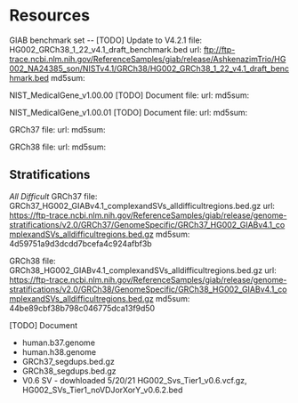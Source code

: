 # Resources
<!-- File use description
- data files (read-only) obtained from community resource, e.g. human reference genome, or GIAB benchmark set. 
- Include source (e.g. url, doi), accession information (data accessed), and MD5 in this README for reproducibility and transparency.
-->

GIAB benchmark set -- [TODO] Update to V4.2.1
    file: HG002_GRCh38_1_22_v4.1_draft_benchmark.bed
	url: ftp://ftp-trace.ncbi.nlm.nih.gov/ReferenceSamples/giab/release/AshkenazimTrio/HG002_NA24385_son/NISTv4.1/GRCh38/HG002_GRCh38_1_22_v4.1_draft_benchmark.bed
	md5sum: 

NIST_MedicalGene_v1.00.00 [TODO] Document
    file: 
	url: 
	md5sum: 

NIST_MedicalGene_v1.00.01 [TODO] Document
    file: 
	url: 
	md5sum: 

GRCh37
    file: 
	url: 
	md5sum: 

GRCh38
    file: 
	url: 
	md5sum: 

## Stratifications

_All Difficult_
GRCh37
	file: GRCh37_HG002_GIABv4.1_complexandSVs_alldifficultregions.bed.gz
	url: https://ftp-trace.ncbi.nlm.nih.gov/ReferenceSamples/giab/release/genome-stratifications/v2.0/GRCh37/GenomeSpecific/GRCh37_HG002_GIABv4.1_complexandSVs_alldifficultregions.bed.gz
	md5sum: 4d59751a9d3dcdd7bcefa4c924afbf3b

GRCh38
	file: GRCh38_HG002_GIABv4.1_complexandSVs_alldifficultregions.bed.gz
	url: https://ftp-trace.ncbi.nlm.nih.gov/ReferenceSamples/giab/release/genome-stratifications/v2.0/GRCh38/GenomeSpecific/GRCh38_HG002_GIABv4.1_complexandSVs_alldifficultregions.bed.gz
	md5sum: 44be89cbf38b798c046775dca13f9d50

[TODO] Document
- human.b37.genome
- human.h38.genome
- GRCh37_segdups.bed.gz
- GRCh38_segdups.bed.gz
- V0.6 SV - dowhloaded 5/20/21 HG002_Svs_Tier1_v0.6.vcf.gz, HG002_SVs_Tier1_noVDJorXorY_v0.6.2.bed